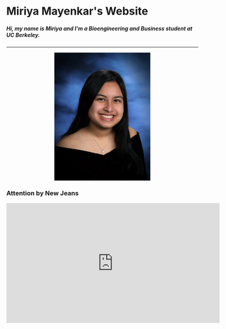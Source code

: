 # Miriya Mayenkar's Website
##### Hi, my name is Miriya and I'm a Bioengineering and Business student at UC Berkeley.
<hr>
 <img src="./IMG_1013 3.JPG" style="width:50%; margin:auto; display:block">

### Attention by New Jeans
<iframe width="560" height="315" src="https://www.youtube.com/embed/js1CtxSY38I" title="YouTube video player" frameborder="0" allow="accelerometer; autoplay; clipboard-write; encrypted-media; gyroscope; picture-in-picture; web-share" allowfullscreen></iframe>
